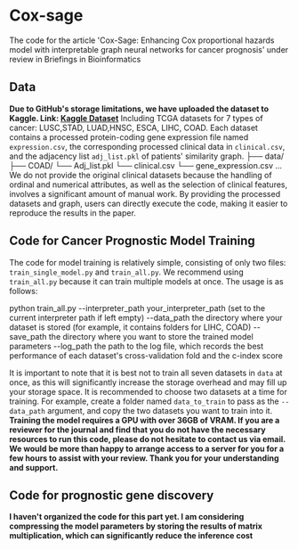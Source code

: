 # Cox-sage
The code for the article 'Cox-Sage: Enhancing Cox proportional hazards model with interpretable graph neural networks for cancer prognosis' under review in Briefings in Bioinformatics
## Data
**Due to GitHub's storage limitations, we have uploaded the dataset to Kaggle. Link: [Kaggle Dataset](https://www.kaggle.com/datasets/ridgiemo/processed-gene-and-clinical-data)**
Including TCGA datasets for 7 types of cancer: LUSC,STAD, LUAD,HNSC, ESCA, LIHC, COAD. Each dataset contains a processed protein-coding gene expression file named `expression.csv`, the corresponding processed clinical data in `clinical.csv`, and the adjacency list `adj_list.pkl` of patients' similarity graph.
├── data/
    ├── COAD/
        └── Adj_list.pkl
        └── clinical.csv
        └── gene_expression.csv
   ...
We do not provide the original clinical datasets because the handling of ordinal and numerical attributes, as well as the selection of clinical features, involves a significant amount of manual work. By providing the processed datasets and graph, users can directly execute the code, making it easier to reproduce the results in the paper.
## Code for Cancer Prognostic Model Training
The code for model training is relatively simple, consisting of only two files: `train_single_model.py` and `train_all.py`. We recommend using `train_all.py` because it can train multiple models at once. The usage is as follows:

python train_all.py --interpreter_path your_interpreter_path (set to the current interpreter path if left empty)
                     --data_path the directory where your dataset is stored (for example, it contains folders for LIHC, COAD)
                     --save_path the directory where you want to store the trained model parameters
                     --log_path the path to the log file, which records the best performance of each dataset's cross-validation fold and the c-index score

It is important to note that it is best not to train all seven datasets in `data` at once, as this will significantly increase the storage overhead and may fill up your storage space. It is recommended to choose two datasets at a time for training. For example, create a folder named `data_to_train` to pass as the `--data_path` argument, and copy the two datasets you want to train into it.
**Training the model requires a GPU with over 36GB of VRAM. If you are a reviewer for the journal and find that you do not have the necessary resources to run this code, please do not hesitate to contact us via email. We would be more than happy to arrange access to a server for you for a few hours to assist with your review. Thank you for your understanding and support.**


## Code for prognostic gene discovery
**I haven't organized the code for this part yet. I am considering compressing the model parameters by storing the results of matrix multiplication, which can significantly reduce the inference cost**
